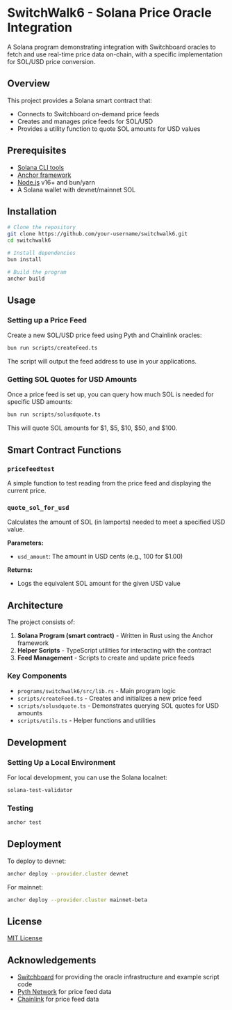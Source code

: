 # SwitchWalk6 - Solana Price Oracle Integration

A Solana program demonstrating integration with Switchboard oracles to fetch and use real-time price data on-chain, with a specific implementation for SOL/USD price conversion.

## Overview

This project provides a Solana smart contract that:
- Connects to Switchboard on-demand price feeds
- Creates and manages price feeds for SOL/USD
- Provides a utility function to quote SOL amounts for USD values

## Prerequisites

- [Solana CLI tools](https://docs.solana.com/cli/install-solana-cli-tools)
- [Anchor framework](https://www.anchor-lang.com/docs/installation)
- [Node.js](https://nodejs.org/) v16+ and bun/yarn
- A Solana wallet with devnet/mainnet SOL

## Installation

```bash
# Clone the repository
git clone https://github.com/your-username/switchwalk6.git
cd switchwalk6

# Install dependencies
bun install

# Build the program
anchor build
```

## Usage

### Setting up a Price Feed

Create a new SOL/USD price feed using Pyth and Chainlink oracles:

```bash
bun run scripts/createFeed.ts
```

The script will output the feed address to use in your applications.

### Getting SOL Quotes for USD Amounts

Once a price feed is set up, you can query how much SOL is needed for specific USD amounts:

```bash
bun run scripts/solusdquote.ts
```

This will quote SOL amounts for $1, $5, $10, $50, and $100.

## Smart Contract Functions

### `pricefeedtest`

A simple function to test reading from the price feed and displaying the current price.

### `quote_sol_for_usd`

Calculates the amount of SOL (in lamports) needed to meet a specified USD value.

**Parameters:**
- `usd_amount`: The amount in USD cents (e.g., 100 for $1.00)

**Returns:**
- Logs the equivalent SOL amount for the given USD value

## Architecture

The project consists of:

1. **Solana Program (smart contract)** - Written in Rust using the Anchor framework
2. **Helper Scripts** - TypeScript utilities for interacting with the contract
3. **Feed Management** - Scripts to create and update price feeds

### Key Components

- `programs/switchwalk6/src/lib.rs` - Main program logic
- `scripts/createFeed.ts` - Creates and initializes a new price feed
- `scripts/solusdquote.ts` - Demonstrates querying SOL quotes for USD amounts
- `scripts/utils.ts` - Helper functions and utilities

## Development

### Setting Up a Local Environment

For local development, you can use the Solana localnet:

```bash
solana-test-validator
```

### Testing

```bash
anchor test
```

## Deployment

To deploy to devnet:

```bash
anchor deploy --provider.cluster devnet
```

For mainnet:

```bash
anchor deploy --provider.cluster mainnet-beta
```

## License

[MIT License](LICENSE)

## Acknowledgements

- [Switchboard](https://switchboard.xyz/) for providing the oracle infrastructure and example script code
- [Pyth Network](https://pyth.network/) for price feed data
- [Chainlink](https://chain.link/) for price feed data 